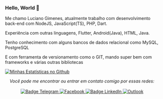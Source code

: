###  Hello, World 👋

Me chamo Luciano Gimenes, atualmente trabalho com desenvolvimento back-end com NodeJS, JavaScript(TS), PHP, Dart.

Experiência com outras linguagens, Flutter, Android(Java), HTML, Java.

Tenho conhecimento com alguns bancos de dados relacional como MySQL, PostgreSQL

E com ferramenta de versionamento como o GIT, mando super bem com frameworks e várias outras bibliotecas

[![Minhas Estatísticas no Github](https://github-readme-stats.vercel.app/api?username=lucianoGG&theme=midnight-purple&show_icons=true&hide_border=true&include_all_commits=true&locale=pt-br)](https://github.com/lucianoGG)


<p align="center">
    <i>Você pode me encontrar ou entrar em contato comigo por essas redes:</i>
    <br/><br/>
    <a href="https://t.me/codeBr" target="_blank">
        <img src="https://img.shields.io/badge/-Telegram-2CA5E0?logo=telegram&style=for-the-badge&logoColor=white" alt="Badge Telegram" />
    </a>
    <a href="https://www.facebook.com/luc.gimenes" target="_blank">
        <img alt="Facebook" src="https://img.shields.io/badge/Facebook-%231877F2.svg?style=for-the-badge&logo=Facebook&logoColor=white" alt="Badge Facebook" />
    </a>
    <a href="https://www.linkedin.com/in/luciano-gimenes-27486794/" target="_blank">
        <img src="https://img.shields.io/badge/-LinkedIn-0077B5?logo=linkedin&style=for-the-badge&logoColor=white" alt="Badge LinkedIn" />
    </a>
    <a href="mailto:luciano_pva@outlook.com" target="_blank">
        <img alt="Outlook" src="https://img.shields.io/badge/Microsoft_Outlook-0078D4?style=for-the-badge&logo=microsoft-outlook&logoColor=white" alt="Badge Outlook" />
    </a>
</p>

